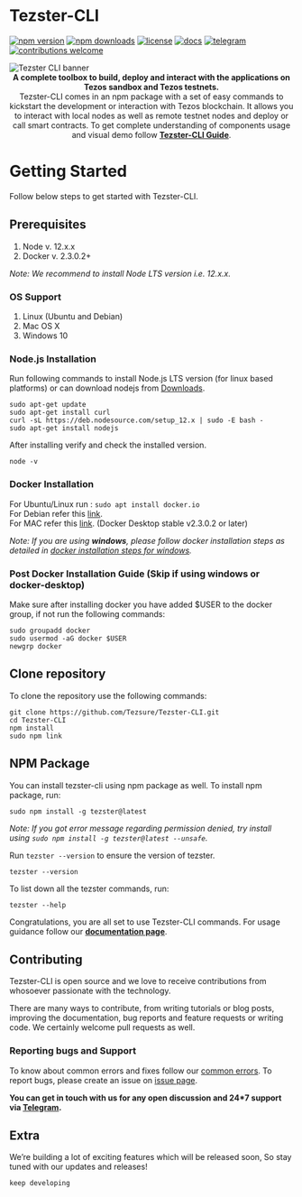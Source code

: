# Tezster-CLI

[![npm version](https://img.shields.io/npm/v/tezster.svg)](https://www.npmjs.com/package/tezster)
[![npm downloads](https://img.shields.io/npm/dm/tezster.svg)](https://www.npmjs.com/package/tezster)
[![license](https://img.shields.io/github/license/tezsure/tezster-cli.svg)](https://github.com/Tezsure/Tezster-CLI/blob/master/LICENSE)
[![docs](https://img.shields.io/badge/docs-easy--to--read-brightgreen.svg)](https://docs.cli.tezster.tech)
[![telegram](https://img.shields.io/badge/community-blue.svg?logo=telegram)](https://t.me/tezster)
[![contributions welcome](https://img.shields.io/badge/contributions-welcome-brightgreen.svg?style=flat-square)](https://github.com/Tezsure/Tezster-CLI/pulls)

<img src="https://tezster.s3-ap-southeast-1.amazonaws.com/TEZSTER_CLI/1_jDB5enULQVo2UfeiwD32qA.png" alt="Tezster CLI banner" align="center" />
<div align="center"><strong>A complete toolbox to build, deploy and interact with the applications on Tezos sandbox and Tezos testnets.</strong></div>
<div align="center">Tezster-CLI comes in an npm package with a set of easy commands to kickstart the development or interaction with Tezos blockchain. It allows you to interact with local nodes as well as remote testnet nodes and deploy or call smart contracts. To get complete understanding of components usage and visual demo follow <a href="https://docs.cli.tezster.tech/"><strong>Tezster-CLI Guide</strong></a>.
</div>

# Getting Started
Follow below steps to get started with Tezster-CLI.

## Prerequisites

1. Node v. 12.x.x
2. Docker v. 2.3.0.2+

*Note: We recommend to install Node LTS version i.e. 12.x.x.*

### OS Support
1. Linux (Ubuntu and Debian)
2. Mac OS X
3. Windows 10 <br />

### Node.js Installation
Run following commands to install Node.js LTS version (for linux based platforms) or can download nodejs from [Downloads](https://nodejs.org/en/download/).
```
sudo apt-get update
sudo apt-get install curl
curl -sL https://deb.nodesource.com/setup_12.x | sudo -E bash -
sudo apt-get install nodejs
```
After installing verify and check the installed version.
```
node -v 
```

### Docker Installation
For Ubuntu/Linux run :  ```sudo apt install docker.io``` <br />
For Debian refer this [link](https://docs.docker.com/engine/install/debian/). <br />
For MAC refer this [link](https://docs.docker.com/docker-for-mac/release-notes/#docker-desktop-community-2303). (Docker Desktop stable v2.3.0.2 or later) <br />

*Note: If you are using **windows**, please follow docker installation steps as detailed in [docker installation steps for windows](https://docs.cli.tezster.tech/getting-started/prerequisites#docker-installation-for-windows).*

### Post Docker Installation Guide (Skip if using windows or docker-desktop)
Make sure after installing docker you have added $USER to the docker group, if not run the following commands:

```
sudo groupadd docker
sudo usermod -aG docker $USER
newgrp docker
```

## Clone repository

To clone the repository use the following commands:

```
git clone https://github.com/Tezsure/Tezster-CLI.git
cd Tezster-CLI
npm install
sudo npm link
```

## NPM Package

You can install tezster-cli using npm package as well. To install npm package, run:
```
sudo npm install -g tezster@latest
```
*Note: If you got error message regarding permission denied, try install using ```sudo npm install -g tezster@latest --unsafe```.*

Run ```tezster --version``` to ensure the version of tezster.
```
tezster --version
```

To list down all the tezster commands, run:
```
tezster --help
```

Congratulations, you are all set to use Tezster-CLI commands. For usage guidance follow our **[documentation page](https://docs.cli.tezster.tech/playgrouns-setup/local-tezos-nodes)**.


## Contributing

Tezster-CLI is open source and we love to receive contributions from whosoever passionate with the technology.

There are many ways to contribute, from writing tutorials or blog posts, improving the documentation, bug reports and feature requests or writing code. We certainly welcome pull requests as well.


### Reporting bugs and Support

To know about common errors and fixes follow our [common errors](https://docs.cli.tezster.tech/common-errors/common-errors-with-possible-fix). To report bugs, please create an issue on [issue page](https://github.com/Tezsure/Tezster-CLI/issues).

**You can get in touch with us for any open discussion and 24*7 support via [Telegram](https://t.me/tezster).**


## Extra

We’re building a lot of exciting features which will be released soon, So stay tuned with our updates and releases!

```
keep developing
```